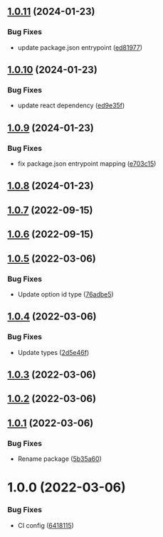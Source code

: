 ## [1.0.11](https://github.com/rostyk-begey/react-checkbox-hook/compare/v1.0.10...v1.0.11) (2024-01-23)


### Bug Fixes

* update package.json entrypoint ([ed81977](https://github.com/rostyk-begey/react-checkbox-hook/commit/ed81977a71b147e48906a33dd517b1e336df5b15))

## [1.0.10](https://github.com/rostyk-begey/react-checkbox-hook/compare/v1.0.9...v1.0.10) (2024-01-23)


### Bug Fixes

* update react dependency ([ed9e35f](https://github.com/rostyk-begey/react-checkbox-hook/commit/ed9e35fcdca1e83e3581f04e501190524589668a))

## [1.0.9](https://github.com/rostyk-begey/react-checkbox-hook/compare/v1.0.8...v1.0.9) (2024-01-23)


### Bug Fixes

* fix package.json entrypoint mapping ([e703c15](https://github.com/rostyk-begey/react-checkbox-hook/commit/e703c15da2f37a41c148b0c314ebac8271c6128f))

## [1.0.8](https://github.com/rostyk-begey/react-checkbox-hook/compare/v1.0.7...v1.0.8) (2024-01-23)

## [1.0.7](https://github.com/rostyk-begey/react-checkbox-hook/compare/v1.0.6...v1.0.7) (2022-09-15)

## [1.0.6](https://github.com/rostyk-begey/react-checkbox-hook/compare/v1.0.5...v1.0.6) (2022-09-15)

## [1.0.5](https://github.com/rostyk-begey/react-checkbox-hook/compare/v1.0.4...v1.0.5) (2022-03-06)


### Bug Fixes

* Update option id type ([76adbe5](https://github.com/rostyk-begey/react-checkbox-hook/commit/76adbe53fa07e7e436dc7a3d7649eddf985bfad1))

## [1.0.4](https://github.com/rostyk-begey/react-checkbox-hook/compare/v1.0.3...v1.0.4) (2022-03-06)


### Bug Fixes

* Update types ([2d5e46f](https://github.com/rostyk-begey/react-checkbox-hook/commit/2d5e46f411c8c53dc4876d5d72c082a2c7c2142a))

## [1.0.3](https://github.com/rostyk-begey/react-checkbox-hook/compare/v1.0.2...v1.0.3) (2022-03-06)

## [1.0.2](https://github.com/rostyk-begey/react-checkbox-hook/compare/v1.0.1...v1.0.2) (2022-03-06)

## [1.0.1](https://github.com/rostyk-begey/react-checkbox-hook/compare/v1.0.0...v1.0.1) (2022-03-06)


### Bug Fixes

* Rename package ([5b35a60](https://github.com/rostyk-begey/react-checkbox-hook/commit/5b35a60c6800ba5f12d116f4aa37bda310ca0505))

# 1.0.0 (2022-03-06)


### Bug Fixes

* CI config ([6418115](https://github.com/rostyk-begey/react-checkbox/commit/64181158e9a19f3b42542fd0eca90ac7b110518d))
